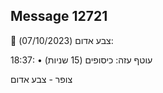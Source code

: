 ## Message 12721

🔴 צבע אדום (07/10/2023):

18:37:
• עוטף עזה: כיסופים (15 שניות)

צופר - צבע אדום

